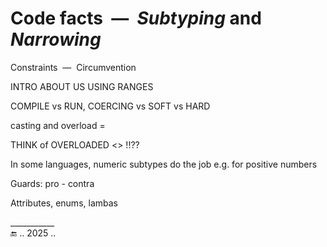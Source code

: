 # Code facts &nbsp;&mdash;&nbsp; _Subtyping_ and _Narrowing_

Constraints &nbsp;&mdash;&nbsp; Circumvention

INTRO ABOUT US USING RANGES

COMPILE vs RUN, COERCING vs SOFT vs HARD 

casting and overload = 

THINK of OVERLOADED <> !!??

In some languages, numeric subtypes do the job e.g. for positive numbers

Guards: pro - contra

<T> 

Attributes, enums, lambas

___________\
🔚 .. 2025 ..

